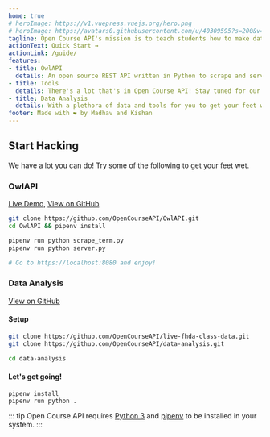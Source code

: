 ```yaml
---
home: true
# heroImage: https://v1.vuepress.vuejs.org/hero.png
# heroImage: https://avatars0.githubusercontent.com/u/40309595?s=200&v=4
tagline: Open Course API's mission is to teach students how to make data driven applications.
actionText: Quick Start →
actionLink: /guide/
features:
- title: OwlAPI
  details: An open source REST API written in Python to scrape and serve Foothill / De Anza course data 📒
- title: Tools
  details: There's a lot that's in Open Course API! Stay tuned for our latest updates.
- title: Data Analysis
  details: With a plethora of data and tools for you to get your feet wet, we're just looking for folks that wan't to start exploring!
footer: Made with ❤️ by Madhav and Kishan
---
```


## Start Hacking

We have a lot you can do! Try some of the following to get your feet wet.

### OwlAPI

[Live Demo](https://opencourse.dev), [View on GitHub](https://github.com/OpenCourseAPI/OwlAPI)

```bash
git clone https://github.com/OpenCourseAPI/OwlAPI.git
cd OwlAPI && pipenv install

pipenv run python scrape_term.py
pipenv run python server.py

# Go to https://localhost:8080 and enjoy!
```

### Data Analysis

[View on GitHub](https://github.com/OpenCourseAPI/live-fhda-class-data)

#### Setup
``` bash
git clone https://github.com/OpenCourseAPI/live-fhda-class-data.git
git clone https://github.com/OpenCourseAPI/data-analysis.git

cd data-analysis
```

#### Let's get going!

```
pipenv install
pipenv run python .
```

::: tip
Open Course API requires [Python 3](https://www.python.org/) and [pipenv](https://github.com/pypa/pipenv) to be installed in your system.
:::
